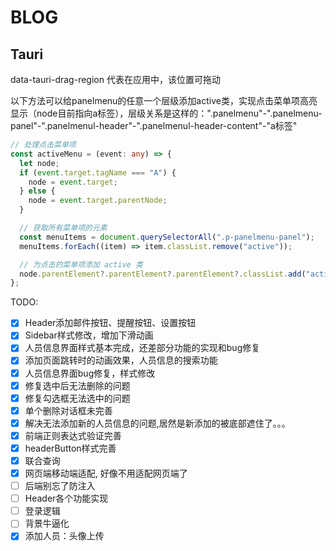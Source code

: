 # BLOG

## Tauri

data-tauri-drag-region 代表在应用中，该位置可拖动

以下方法可以给panelmenu的任意一个层级添加active类，实现点击菜单项高亮显示（node目前指向a标签），层级关系是这样的：".panelmenu"-".panelmenu-panel"-".panelmenul-header"-".panelmenul-header-content"-"a标签"

```ts
// 处理点击菜单项
const activeMenu = (event: any) => {
  let node;
  if (event.target.tagName === "A") {
    node = event.target;
  } else {
    node = event.target.parentNode;
  }

  // 获取所有菜单项的元素
  const menuItems = document.querySelectorAll(".p-panelmenu-panel");
  menuItems.forEach((item) => item.classList.remove("active"));

  // 为点击的菜单项添加 active 类
  node.parentElement?.parentElement?.parentElement?.classList.add("active");
};
```

TODO:

- [x] Header添加邮件按钮、提醒按钮、设置按钮
- [x] Sidebar样式修改，增加下滑动画
- [x] 人员信息界面样式基本完成，还差部分功能的实现和bug修复
- [x] 添加页面跳转时的动画效果，人员信息的搜索功能
- [x] 人员信息界面bug修复，样式修改
- [x] 修复选中后无法删除的问题
- [x] 修复勾选框无法选中的问题
- [x] 单个删除对话框未完善
- [x] 解决无法添加新的人员信息的问题,居然是新添加的被底部遮住了。。。
- [x] 前端正则表达式验证完善
- [x] headerButton样式完善
- [x] 联合查询
- [x] 网页端移动端适配, 好像不用适配网页端了
- [ ] 后端别忘了防注入
- [ ] Header各个功能实现
- [ ] 登录逻辑
- [ ] 背景牛逼化
- [x] 添加人员：头像上传
